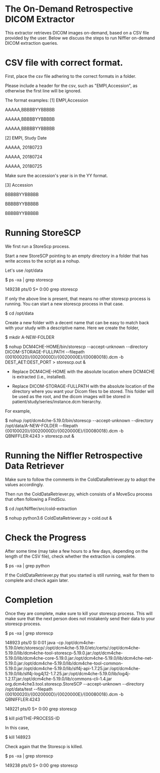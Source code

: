 # The On-Demand Retrospective DICOM Extractor
This extractor retrieves DICOM images on-demand, based on a CSV file provided by the user. Below we discuss the steps to run Niffler on-demand DICOM extraction queries.


# CSV file with correct format.

First, place the csv file adhering to the correct formats in a folder.

Please include a header for the csv, such as "EMPI,Accession", as otherwise the first line will be ignored.

The format examples:
[1]
EMPI,Accession

AAAAA,BBBBBYYBBBBB

AAAAA,BBBBBYYBBBBB

AAAAA,BBBBBYYBBBBB

[2]
EMPI, Study Date

AAAAA, 20180723

AAAAA, 20180724

AAAAA, 20180725

Make sure the accession's year is in the YY format.


[3]
Accession

BBBBBYYBBBBB

BBBBBYYBBBBB

BBBBBYYBBBBB


# Running StoreSCP

We first run a StoreScp process.

Start a new StoreSCP pointing to an empty directory in a folder that has write access to the script as a nohup.

Let's use /opt/data

$ ps -xa | grep storescp

149238 pts/0    S+     0:00 grep storescp

If only the above line is present, that means no other storescp process is running. You can start a new storescp process in that case.

$ cd /opt/data

Create a new folder with a decent name that can be easy to match back with your study with a descriptive name. Here we create the folder, 

$ mkdir A-NEW-FOLDER


$ nohup DCM4CHE-HOME/bin/storescp --accept-unknown --directory DICOM-STORAGE-FULLPATH --filepath {00100020}/{0020000D}/{0020000E}/{00080018}.dcm -b DEST_AET:DEST_PORT > storescp.out &

* Replace DCM4CHE-HOME with the absolute location where DCM4CHE is extracted (i.e., installed).

* Replace DICOM-STORAGE-FULLPATH with the absolute location of the directory where you want your Dicom files to be stored. This folder will be used as the root, and the dicom images will be stored in patient/study/series/instance.dcm hierarchy.

For example,

$ nohup /opt/dcm4che-5.19.0/bin/storescp --accept-unknown --directory /opt/data/A-NEW-FOLDER --filepath {00100020}/{0020000D}/{0020000E}/{00080018}.dcm -b QBNIFFLER:4243 > storescp.out &




# Running the Niffler Retrospective Data Retriever

Make sure to follow the comments in the ColdDataRetriever.py to adopt the values accordingly.

Then run the ColdDataRetriever.py, which consists of a MoveScu process that often following a FindScu. 

$ cd /opt/Niffler/src/cold-extraction

$ nohup python3.6 ColdDataRetriever.py > cold.out &


# Check the Progress

After some time (may take a few hours to a few days, depending on the length of the CSV file), check whether the extraction is complete.

$ ps -xa | grep python

If the ColdDataRetriever.py that you started is still running, wait for them to complete and check again later.


# Completion

Once they are complete, make sure to kill your storescp process. This will make sure that the next person does not mistakenly send their data to your storescp process.

$ ps -xa | grep storescp

148923 pts/0    Sl     0:01 java -cp /opt/dcm4che-5.19.0/etc/storescp/:/opt/dcm4che-5.19.0/etc/certs/:/opt/dcm4che-5.19.0/lib/dcm4che-tool-storescp-5.19.0.jar:/opt/dcm4che-5.19.0/lib/dcm4che-core-5.19.0.jar:/opt/dcm4che-5.19.0/lib/dcm4che-net-5.19.0.jar:/opt/dcm4che-5.19.0/lib/dcm4che-tool-common-5.19.0.jar:/opt/dcm4che-5.19.0/lib/slf4j-api-1.7.25.jar:/opt/dcm4che-5.19.0/lib/slf4j-log4j12-1.7.25.jar:/opt/dcm4che-5.19.0/lib/log4j-1.2.17.jar:/opt/dcm4che-5.19.0/lib/commons-cli-1.4.jar org.dcm4che3.tool.storescp.StoreSCP --accept-unknown --directory /opt/data/test --filepath {00100020}/{0020000D}/{0020000E}/{00080018}.dcm -b QBNIFFLER:4243

 149221 pts/0    S+     0:00 grep storescp


$ kill pid/THE-PROCESS-ID

In this case,

$ kill 148923

Check again that the Storescp is killed.

$ ps -xa | grep storescp

 149238 pts/0    S+     0:00 grep storescp
